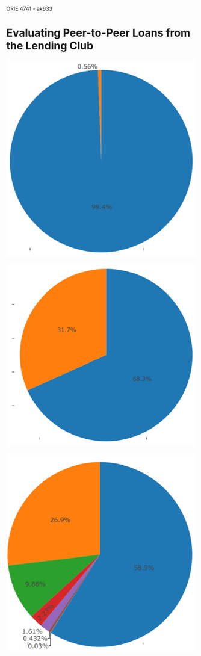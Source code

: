 ORIE 4741 - ak633

# Evaluating Peer-to-Peer Loans from the Lending Club

![alt text](joint_individual.PNG "Joint/Individual Loan Application")

![alt text](loan_term_length.PNG "Loan Term")

![alt text](loan_status.PNG "Loan Status")
